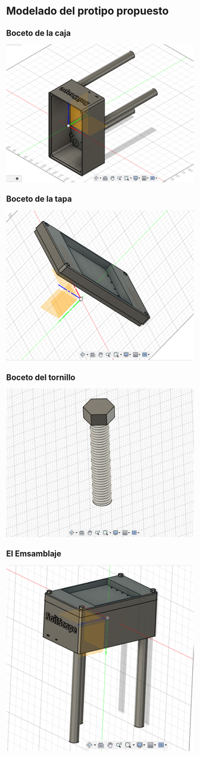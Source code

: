 # Modelado del protipo propuesto
## Boceto de la caja

![Caja Negra](../IMAGENES/Boceto1.png)

## Boceto de la tapa

![Caja Negra](../IMAGENES/Boceto2.png)

## Boceto del tornillo

![Caja Negra](../IMAGENES/Boceto3.png)

## El Emsamblaje 

![Caja Negra](../IMAGENES/Boceto4.png)


